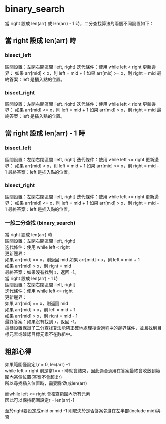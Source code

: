 # binary_search
當 right 設成 len(arr) 或 len(arr) - 1 時，二分查找算法的兩個不同設置如下：
## 當 right 設成 len(arr) 時
### bisect_left
區間設置：左閉右開區間 [left, right)
迭代條件：使用 while left < right
更新邊界：
如果 arr[mid] < x，則 left = mid + 1
如果 arr[mid] >= x，則 right = mid
最終答案：left 是插入點的位置。
### bisect_right
區間設置：左閉右開區間 [left, right)
迭代條件：使用 while left < right
更新邊界：
如果 arr[mid] <= x，則 left = mid + 1
如果 arr[mid] > x，則 right = mid
最終答案：left 是插入點的位置。
## 當 right 設成 len(arr) - 1 時
### bisect_left
區間設置：左閉右閉區間 [left, right]
迭代條件：使用 while left <= right
更新邊界：
如果 arr[mid] < x，則 left = mid + 1
如果 arr[mid] >= x，則 right = mid - 1
最終答案：left 是插入點的位置。
### bisect_right
區間設置：左閉右閉區間 [left, right]
迭代條件：使用 while left <= right
更新邊界：
如果 arr[mid] <= x，則 left = mid + 1
如果 arr[mid] > x，則 right = mid - 1
最終答案：left 是插入點的位置。

### 一般二分查找 (binary_search)
當 right 設成 len(arr) 時  
區間設置：左閉右開區間 [left, right)  
迭代條件：使用 while left < right  
更新邊界：  
如果 arr[mid] == x，則返回 mid 
如果 arr[mid] < x，則 left = mid + 1  
如果 arr[mid] > x，則 right = mid  
最終答案：如果沒有找到 x，返回 -1。  
當 right 設成 len(arr) - 1 時  
區間設置：左閉右閉區間 [left, right]  
迭代條件：使用 while left <= right  
更新邊界：  
如果 arr[mid] == x，則返回 mid  
如果 arr[mid] < x，則 left = mid + 1  
如果 arr[mid] > x，則 right = mid - 1  
最終答案：如果沒有找到 x，返回 -1。  
這樣設置保證了二分查找算法能夠正確地處理搜索過程中的邊界條件，並且找到目標元素或確認目標元素不在數組中。

## 粗部心得
如果範圍僅設定l,r = 0, len(arr) -1  
while left < right 則是當l == r 時就會結束，因此適合適用在答案最終會收斂到範圍內某個位置(答案不會超出r)  
所以尋找插入位置時，需要將r改成len(arr)  

而while left <= right 會檢查範圍內所有元素  
因此可以保持範圍設定r = len(arr)-1  

至於right要設定成mid or mid -1 則取決於是否答案包含在左半部(include mid)與否

